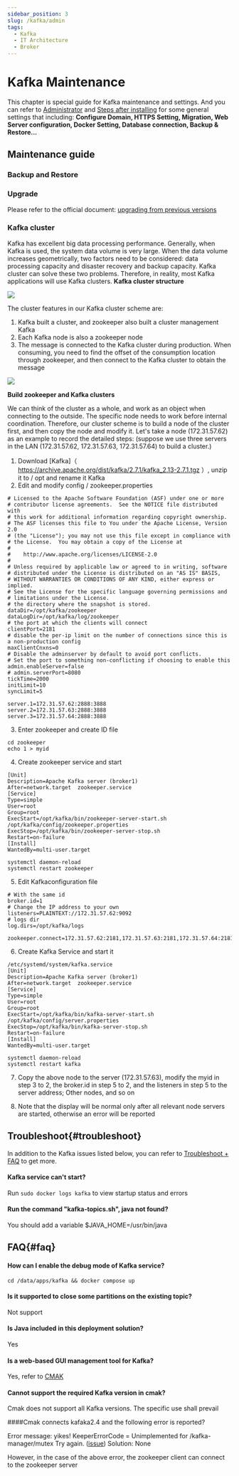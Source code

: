 ```yaml
---
sidebar_position: 3
slug: /kafka/admin
tags:
  - Kafka
  - IT Architecture
  - Broker
---
```


# Kafka Maintenance

This chapter is special guide for Kafka maintenance and settings. And you can refer to [Administrator](../administrator) and [Steps after installing](../install/setup) for some general settings that including: **Configure Domain, HTTPS Setting, Migration, Web Server configuration, Docker Setting, Database connection, Backup & Restore...**  

## Maintenance guide

### Backup and Restore   

### Upgrade

Please refer to the official document: [upgrading from previous versions](https://kafka.apache.org/documentation/#upgrade)

### Kafka cluster

Kafka has excellent big data processing performance. Generally, when Kafka is used, the system data volume is very large. When the data volume increases geometrically, two factors need to be considered: data processing capacity and disaster recovery and backup capacity. Kafka cluster can solve these two problems. Therefore, in reality, most Kafka applications will use Kafka clusters.
**Kafka cluster structure**

 ![](https://libs.websoft9.com/Websoft9/DocsPicture/zh/kafka/kafka-relation-websoft9.png)

The cluster features in our Kafka cluster scheme are:

1. Kafka built a cluster, and zookeeper also built a cluster management Kafka
2. Each Kafka node is also a zookeeper node
3. The message is connected to the Kafka cluster during production. When consuming, you need to find the offset of the consumption location through zookeeper, and then connect to the Kafka cluster to obtain the message

 ![](https://libs.websoft9.com/Websoft9/DocsPicture/zh/kafka/kafka-cluster1-websoft9.png)
  
**Build zookeeper and Kafka clusters**

We can think of the cluster as a whole, and work as an object when connecting to the outside. The specific node needs to work before internal coordination. Therefore, our cluster scheme is to build a node of the cluster first, and then copy the node and modify it.
Let's take a node (172.31.57.62) as an example to record the detailed steps: (suppose we use three servers in the LAN (172.31.57.62, 172.31.57.63, 172.31.57.64) to build a cluster.)

1. Download [Kafka]（ https://archive.apache.org/dist/kafka/2.7.1/kafka_2.13-2.7.1.tgz ）, unzip it to / opt and rename it Kafka
2. Edit and modify config / zookeeper.properties
```
# Licensed to the Apache Software Foundation (ASF) under one or more
# contributor license agreements.  See the NOTICE file distributed with
# this work for additional information regarding copyright ownership.
# The ASF licenses this file to You under the Apache License, Version 2.0
# (the "License"); you may not use this file except in compliance with
# the License.  You may obtain a copy of the License at
# 
#    http://www.apache.org/licenses/LICENSE-2.0
# 
# Unless required by applicable law or agreed to in writing, software
# distributed under the License is distributed on an "AS IS" BASIS,
# WITHOUT WARRANTIES OR CONDITIONS OF ANY KIND, either express or implied.
# See the License for the specific language governing permissions and
# limitations under the License.
# the directory where the snapshot is stored.
dataDir=/opt/kafka/zookeeper
dataLogDir=/opt/kafka/log/zookeeper
# the port at which the clients will connect
clientPort=2181
# disable the per-ip limit on the number of connections since this is a non-production config
maxClientCnxns=0
# Disable the adminserver by default to avoid port conflicts.
# Set the port to something non-conflicting if choosing to enable this
admin.enableServer=false
# admin.serverPort=8080
tickTime=2000
initLimit=10
syncLimit=5

server.1=172.31.57.62:2888:3888
server.2=172.31.57.63:2888:3888
server.3=172.31.57.64:2888:3888
```
3. Enter zookeeper and create ID file

```
cd zookeeper
echo 1 > myid
```

4. Create zookeeper service and start

```
[Unit]
Description=Apache Kafka server (broker1)
After=network.target  zookeeper.service
[Service]
Type=simple
User=root
Group=root
ExecStart=/opt/kafka/bin/zookeeper-server-start.sh /opt/kafka/config/zookeeper.properties
ExecStop=/opt/kafka/bin/zookeeper-server-stop.sh
Restart=on-failure
[Install]
WantedBy=multi-user.target
```

```
systemctl daemon-reload
systemctl restart zookeeper
```

5. Edit Kafkaconfiguration file

```
# With the same id
broker.id=1
# Change the IP address to your own
listeners=PLAINTEXT://172.31.57.62:9092
# logs dir
log.dirs=/opt/kafka/logs

zookeeper.connect=172.31.57.62:2181,172.31.57.63:2181,172.31.57.64:2181
```

6. Create Kafka Service and start it

```
/etc/systemd/system/kafka.service
[Unit]
Description=Apache Kafka server (broker1)
After=network.target  zookeeper.service
[Service]
Type=simple
User=root
Group=root
ExecStart=/opt/kafka/bin/kafka-server-start.sh /opt/kafka/config/server.properties
ExecStop=/opt/kafka/bin/kafka-server-stop.sh
Restart=on-failure
[Install]
WantedBy=multi-user.target
```

```
systemctl daemon-reload
systemctl restart kafka
```

7. Copy the above node to the server (172.31.57.63), modify the myid in step 3 to 2, the broker.id in step 5 to 2, and the listeners in step 5 to the server address; Other nodes, and so on

8. Note that the display will be normal only after all relevant node servers are started, otherwise an error will be reported
  
## Troubleshoot{#troubleshoot}

In addition to the Kafka issues listed below, you can refer to [Troubleshoot + FAQ](../troubleshoot) to get more.  
  
#### Kafka service can't start?

Run `sudo docker logs kafka` to view startup status and errors
  
#### Run the command "kafka-topics.sh", java not found?

You should add a variable $JAVA_HOME=/usr/bin/java

## FAQ{#faq}
  
#### How can I enable the debug mode of Kafka service?

```
cd /data/apps/kafka && docker compose up
```

#### Is it supported to close some partitions on the existing topic?

Not support
 
#### Is Java included in this deployment solution?

Yes
  
#### Is a web-based GUI management tool for Kafka?

Yes, refer to [CMAK](../kafka#gui)
  
#### Cannot support the required Kafka version in cmak?

Cmak does not support all Kafka versions. The specific use shall prevail

####Cmak connects kafaka2.4 and the following error is reported?

Error message: yikes! KeeperErrorCode = Unimplemented for /kafka-manager/mutex Try again. ([issue]( https://github.com/yahoo/CMAK/issues/748 ))
Solution: None

However, in the case of the above error, the zookeeper client can connect to the zookeeper server
